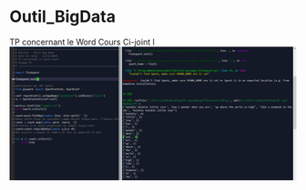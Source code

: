 # Outil_BigData

<title2> TP concernant le Word Cours <title2>
 Ci-joint l
![Capture d'écran](https://github.com/JathurshanG/Outil_BigData/blob/master/Sans%20titre.png)

